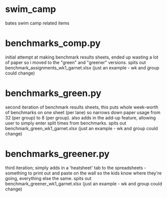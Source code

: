 # swim_camp
bates swim camp related items

# benchmarks_comp.py
initial attempt at making benchmark results sheets, ended up wasting a lot of paper so i moved to the "green" and "greener" versions. spits out benchmark_assignments_wk1_garnet.xlsx (just an example - wk and group could change)

# benchmarks_green.py
second iteration of benchmark results sheets, this puts whole week-worth of benchmarks on one sheet (per lane) so narrows down paper usage from 32 (per group) to 8 (per group). also adds in the add-up feature, allowing user to simply enter split times from benchmarks.  spits out benchmark_green_wk1_garnet.xlsx (just an example - wk and group could change)

# benchmarks_greener.py
third iteration; simply adds in a 'heatsheet' tab to the spreadsheets - something to print out and paste on the wall so the kids know where they're going, everything else the same.  spits out benchmark_greener_wk1_garnet.xlsx (just an example - wk and group could change)
